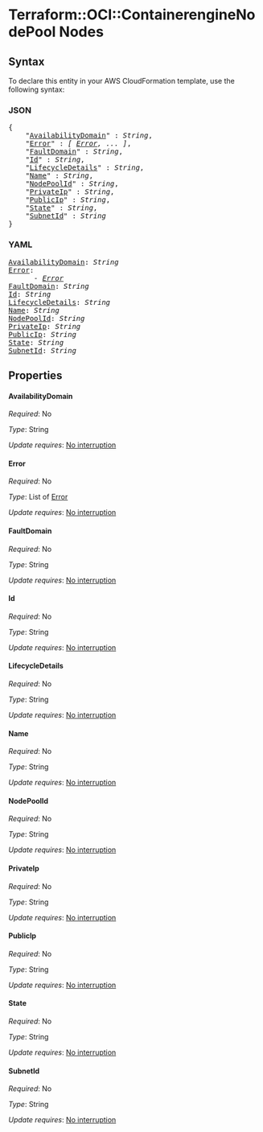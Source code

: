 # Terraform::OCI::ContainerengineNodePool Nodes

## Syntax

To declare this entity in your AWS CloudFormation template, use the following syntax:

### JSON

<pre>
{
    "<a href="#availabilitydomain" title="AvailabilityDomain">AvailabilityDomain</a>" : <i>String</i>,
    "<a href="#error" title="Error">Error</a>" : <i>[ <a href="nodes-error.md">Error</a>, ... ]</i>,
    "<a href="#faultdomain" title="FaultDomain">FaultDomain</a>" : <i>String</i>,
    "<a href="#id" title="Id">Id</a>" : <i>String</i>,
    "<a href="#lifecycledetails" title="LifecycleDetails">LifecycleDetails</a>" : <i>String</i>,
    "<a href="#name" title="Name">Name</a>" : <i>String</i>,
    "<a href="#nodepoolid" title="NodePoolId">NodePoolId</a>" : <i>String</i>,
    "<a href="#privateip" title="PrivateIp">PrivateIp</a>" : <i>String</i>,
    "<a href="#publicip" title="PublicIp">PublicIp</a>" : <i>String</i>,
    "<a href="#state" title="State">State</a>" : <i>String</i>,
    "<a href="#subnetid" title="SubnetId">SubnetId</a>" : <i>String</i>
}
</pre>

### YAML

<pre>
<a href="#availabilitydomain" title="AvailabilityDomain">AvailabilityDomain</a>: <i>String</i>
<a href="#error" title="Error">Error</a>: <i>
      - <a href="nodes-error.md">Error</a></i>
<a href="#faultdomain" title="FaultDomain">FaultDomain</a>: <i>String</i>
<a href="#id" title="Id">Id</a>: <i>String</i>
<a href="#lifecycledetails" title="LifecycleDetails">LifecycleDetails</a>: <i>String</i>
<a href="#name" title="Name">Name</a>: <i>String</i>
<a href="#nodepoolid" title="NodePoolId">NodePoolId</a>: <i>String</i>
<a href="#privateip" title="PrivateIp">PrivateIp</a>: <i>String</i>
<a href="#publicip" title="PublicIp">PublicIp</a>: <i>String</i>
<a href="#state" title="State">State</a>: <i>String</i>
<a href="#subnetid" title="SubnetId">SubnetId</a>: <i>String</i>
</pre>

## Properties

#### AvailabilityDomain

_Required_: No

_Type_: String

_Update requires_: [No interruption](https://docs.aws.amazon.com/AWSCloudFormation/latest/UserGuide/using-cfn-updating-stacks-update-behaviors.html#update-no-interrupt)

#### Error

_Required_: No

_Type_: List of <a href="nodes-error.md">Error</a>

_Update requires_: [No interruption](https://docs.aws.amazon.com/AWSCloudFormation/latest/UserGuide/using-cfn-updating-stacks-update-behaviors.html#update-no-interrupt)

#### FaultDomain

_Required_: No

_Type_: String

_Update requires_: [No interruption](https://docs.aws.amazon.com/AWSCloudFormation/latest/UserGuide/using-cfn-updating-stacks-update-behaviors.html#update-no-interrupt)

#### Id

_Required_: No

_Type_: String

_Update requires_: [No interruption](https://docs.aws.amazon.com/AWSCloudFormation/latest/UserGuide/using-cfn-updating-stacks-update-behaviors.html#update-no-interrupt)

#### LifecycleDetails

_Required_: No

_Type_: String

_Update requires_: [No interruption](https://docs.aws.amazon.com/AWSCloudFormation/latest/UserGuide/using-cfn-updating-stacks-update-behaviors.html#update-no-interrupt)

#### Name

_Required_: No

_Type_: String

_Update requires_: [No interruption](https://docs.aws.amazon.com/AWSCloudFormation/latest/UserGuide/using-cfn-updating-stacks-update-behaviors.html#update-no-interrupt)

#### NodePoolId

_Required_: No

_Type_: String

_Update requires_: [No interruption](https://docs.aws.amazon.com/AWSCloudFormation/latest/UserGuide/using-cfn-updating-stacks-update-behaviors.html#update-no-interrupt)

#### PrivateIp

_Required_: No

_Type_: String

_Update requires_: [No interruption](https://docs.aws.amazon.com/AWSCloudFormation/latest/UserGuide/using-cfn-updating-stacks-update-behaviors.html#update-no-interrupt)

#### PublicIp

_Required_: No

_Type_: String

_Update requires_: [No interruption](https://docs.aws.amazon.com/AWSCloudFormation/latest/UserGuide/using-cfn-updating-stacks-update-behaviors.html#update-no-interrupt)

#### State

_Required_: No

_Type_: String

_Update requires_: [No interruption](https://docs.aws.amazon.com/AWSCloudFormation/latest/UserGuide/using-cfn-updating-stacks-update-behaviors.html#update-no-interrupt)

#### SubnetId

_Required_: No

_Type_: String

_Update requires_: [No interruption](https://docs.aws.amazon.com/AWSCloudFormation/latest/UserGuide/using-cfn-updating-stacks-update-behaviors.html#update-no-interrupt)

